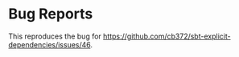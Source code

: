 # Bug Reports

This reproduces the bug for https://github.com/cb372/sbt-explicit-dependencies/issues/46.

